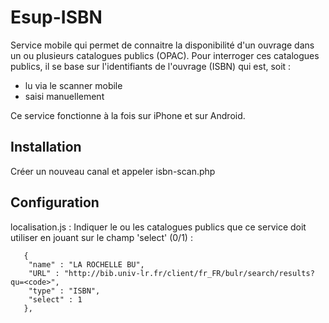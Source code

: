 # Esup-ISBN
Service mobile qui permet de connaitre la disponibilité d'un ouvrage dans un ou plusieurs catalogues publics (OPAC).
Pour interroger ces catalogues publics, il se base sur l'identifiants de l'ouvrage (ISBN) qui est, soit :
+ lu via le scanner mobile
+ saisi manuellement 

Ce service fonctionne à la fois sur iPhone et sur Android.


## Installation
Créer un nouveau canal et appeler isbn-scan.php


## Configuration
localisation.js :
Indiquer le ou les catalogues publics que ce service doit utiliser en jouant sur le champ 'select' (0/1) :
```
   {
    "name" : "LA ROCHELLE BU",
    "URL" : "http://bib.univ-lr.fr/client/fr_FR/bulr/search/results?qu=<code>",
    "type" : "ISBN",
    "select" : 1
   },
```


